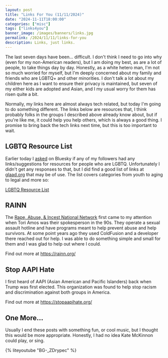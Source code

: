 ```yaml
---
layout: post
title: "Links For You (11/11/2024)"
date: "2024-11-11T18:00:00"
categories: ["misc"]
tags: ["links4you"]
banner_image: /images/banners/links.jpg
permalink: /2024/11/11/links-for-you
description: Links, just links.
---
```


The last seven days have been... difficult. I don't think I need to go into why (even for my non-American readers), but I am doing my best, as are a lot of people, to take things day by day. Honestly, as a white hetero man, I'm not so much worried for myself, but I'm deeply concerned about my family and friends who are LGBTQ+ and other minorities. I don't talk a lot about my children here as I want to ensure their privacy is maintained, but seven of my either kids are adopted and Asian, and I my usual worry for them has risen quite a bit. 

Normally, my links here are almost always tech related, but today I'm going to do something different. The links below are resources that, I think probably folks in the groups I described above already know about, but if you're like me, it could help you help others, which is always a good thing. I promise to bring back the tech links next time, but this is too important to wait.

## LGBTQ Resource List

Earlier today I [asked](https://bsky.app/profile/raymondcamden.com/post/3laoetryrek2y) on Bluesky if any of my followers had any links/suggestions for resources for people who are LGBTQ. Unfortunately I didn't get any responses to that, but I did find a good list of links at [glaad.org](https://glaad.org) that may be of use. The list covers categories from youth to aging to legal and more so:

[LGBTQ Resource List](https://glaad.org/resourcelist/)

## RAINN

The [Rape, Abuse, &amp; Incest National Network](https://rainn.org/) first came to my attention when Tori Amos was their spokesperson in the 90s. They operate a sexual assault hotline and have programs meant to help prevent abuse and help survivors. At some point years ago they used ColdFusion and a developer there reached out for help. I was able to do something simple and small for them and I was glad to help out where I could. 

Find out more at <https://rainn.org/>

## Stop AAPI Hate

I first heard of AAPI (Asian American and Pacific Islanders) back when Trump was first elected. This organization was found to help stop racism and discrimination against both groups in America. 

Find out more at <https://stopaapihate.org/>

## One More...

Usually I end these posts with something fun, or cool music, but I thought this would be more appropriate. Honestly, I had no idea Kate McKinnon could play, or sing. 

{% liteyoutube "BG-_ZDrypec" %}


